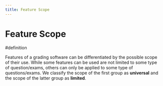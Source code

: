 ```yaml
---
title: Feature Scope
---
```


# Feature Scope

#definition

Features of a grading software can be differentiated by the possible scope of their use. While some features can be used are not limited to some type of question/exams, others can only be applied to some type of questions/exams. We classify the scope of the first group as **universal** and the scope of the latter group as **limited**.
